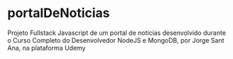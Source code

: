 # portalDeNoticias
Projeto Fullstack Javascript de um portal de notícias desenvolvido durante o Curso Completo do Desenvolvedor NodeJS e MongoDB,
por Jorge Sant Ana, na plataforma Udemy
